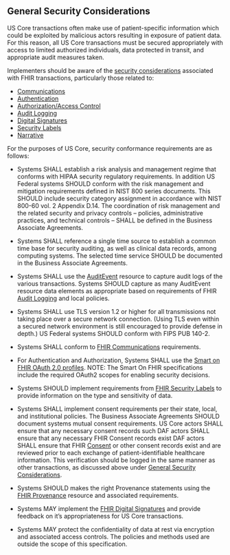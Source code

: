 
## General Security Considerations

US Core transactions often make use of patient-specific information which could be exploited by malicious actors resulting in exposure of patient data. For this reason, all US Core transactions must be secured appropriately with access to limited authorized individuals, data protected in transit, and appropriate audit measures taken.

Implementers should be aware of the [security considerations] associated with FHIR transactions, particularly those related to:

-   [Communications]
-   [Authentication]
-   [Authorization/Access Control]
-   [Audit Logging]
-   [Digital Signatures]
-   [Security Labels]
-   [Narrative]

For the purposes of US Core, security conformance requirements are as follows:


- Systems SHALL establish a risk analysis and management regime that conforms with HIPAA security regulatory requirements. In addition US Federal systems SHOULD conform with the risk management and mitigation requirements defined in NIST 800 series documents. This SHOULD include security category assignment in accordance with NIST 800-60 vol. 2 Appendix D.14. The coordination of risk management and the related security and privacy controls – policies, administrative practices, and technical controls – SHALL be defined in the Business Associate Agreements.
- Systems SHALL reference a single time source to establish a common time base for security auditing, as well as clinical data records, among computing systems. The selected time service SHOULD be documented in the Business Associate Agreements.

- Systems SHALL use the [AuditEvent] resource to capture audit logs of the various transactions. Systems SHOULD capture as many AuditEvent resource data elements as appropriate based on requirements of FHIR [Audit Logging] and local policies.
-   Systems SHALL use TLS version 1.2 or higher for all transmissions not taking place over a secure network connection.
    (Using TLS even within a secured network environment is still encouraged to provide defense in depth.) US Federal systems SHOULD conform with FIPS PUB 140-2.
-   Systems SHALL conform to [FHIR Communications] requirements.
-   For Authentication and Authorization, Systems SHALL use the [Smart on FHIR OAuth 2.0 profiles](http://docs.smarthealthit.org/authorization/). NOTE: The Smart On FHIR specifications include the required OAuth2 scopes for enabling security decisions.
-   Systems SHOULD implement requirements from [FHIR Security Labels] to provide information on the type and sensitivity of data.
-   Systems SHALL implement consent requirements per their state, local, and institutional policies. The Business Associate Agreements SHOULD document systems mutual consent requirements. US Core actors SHALL ensure that any necessary consent records such DAF actors SHALL ensure that any necessary FHIR Consent records exist DAF actors SHALL ensure that FHIR [Consent] or other consent records exist and are reviewed prior to each exchange of patient-identifiable healthcare information. This verification should be logged in the same manner as other transactions, as discussed above under [General Security Considerations].
-   Systems SHOULD makes the right Provenance statements using the [FHIR Provenance] resource and associated requirements.
-   Systems MAY implement the [FHIR Digital Signatures] and provide feedback on it’s appropriateness for US Core transactions.
-   Systems MAY protect the confidentiality of data at rest via encryption and associated access controls. The policies and methods used are outside the scope of this specification.


  [FHIR Communications]: http://hl7.org/fhir/STU3/security.html#http
  [Smart On FHIR]: http://fhir-docs.smarthealthit.org/argonaut-dev/authorization/backend-services/
  [FHIR Security Labels]: http://hl7.org/fhir/STU3/security-labels.html
  [General Security Considerations]: #general-security-considerations
  [FHIR Provenance]: http://hl7.org/fhir/STU3/provenance.html
  [FHIR Digital Signatures]: http://hl7.org/fhir/STU3/security.html#digital%20signatures

  [security considerations]: http://hl7.org/fhir/STU3/security.html
  [Communications]: http://hl7.org/fhir/STU3/security.html#http
  [Authentication]: http://hl7.org/fhir/STU3/security.html#authentication
  [Authorization/Access Control]: http://hl7.org/fhir/STU3/security.html#authorization/access%20control
  [Audit Logging]: http://hl7.org/fhir/STU3/security.html#audit%20logging
  [Digital Signatures]: http://hl7.org/fhir/STU3/security.html#digital%20signatures
  [Security Labels]: http://hl7.org/fhir/STU3/security-labels.html
  [Narrative]: http://hl7.org/fhir/STU3/security.html#narrative
  [AuditEvent]: http://hl7.org/fhir/STU3/auditevent.html
  [Audit Logging]: http://hl7.org/fhir/STU3/security.html#audit
  [Consent]: http://hl7.org/fhir/STU3/consent.html
